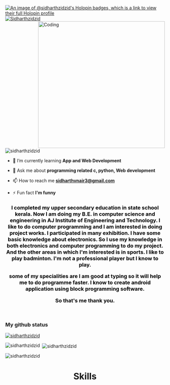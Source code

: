 [![An image of @sidharthzidzid's Holopin badges, which is a link to view their full Holopin profile](https://holopin.me/sidharthzidzid)](https://holopin.io/@sidharthzidzid)
<br>
<a href="https://git.io/typing-svg"><img src="https://readme-typing-svg.demolab.com?font=VT323&size=40&duration=2000&color=4AF7B2&multiline=true&random=false&height=100&lines=Hi+%F0%9F%91%8B+;I'm+Sidharth+v+nair!" alt="Sidharthzidzid" /></a>
<img align="right" alt="Coding" width="400" src="https://camo.githubusercontent.com/c1dcb74cc1c1835b1d716f5051499a2814c683c806b15f04b0eba492863703e9/68747470733a2f2f63646e2e6472696262626c652e636f6d2f75736572732f3733303730332f73637265656e73686f74732f363538313234332f6176656e746f2e676966">
<p align="left"> <img src="https://komarev.com/ghpvc/?username=sidharthzidzid&label=Profile%20views&color=008000&style=flat" alt="sidharthzidzid" /> </p>

- 🌱 I’m currently learning **App and Web Development**

- 💬 Ask me about **programming related c, python, Web development**

- 📫 How to reach me **sidharthvnair3@gmail.com**

- ⚡ Fun fact **I'm funny**
<h3 align="center" style="color:black;">I completed my upper secondary education in state school kerala.
Now I am doing my B.E. in computer science and engineering in AJ Institute of Engineering and Technology.
l like to do computer programming and l am interested in doing project works. I participated in many exhibition.
l have some basic knowledge about electronics. So I use my knowledge in both electronics and computer programming to do my project.
And the other areas in which I'm interested is in sports. l like to play badminton. I'm not a professional player but I know to play.

some of my specialities are I am good at typing so it will help me to do programme faster.
I know to create android application using block programming software.

So that's me thank you.</h3>
<br>
<h3>My github status</h3>
<p align="left"> <a href="https://github.com/ryo-ma/github-profile-trophy"><img src="https://github-profile-trophy.vercel.app/?username=sidharthzidzid" alt="sidharthzidzid" /></a> </p>
<p><img align="left" src="https://github-readme-stats.vercel.app/api/top-langs?username=sidharthzidzid&show_icons=true&locale=en&layout=compact" alt="sidharthzidzid" /></p>

<p>&nbsp;<img align="center" src="https://github-readme-stats.vercel.app/api?username=sidharthzidzid&show_icons=true&locale=en" alt="sidharthzidzid" /></p>

<p><img align="center" src="https://github-readme-streak-stats.herokuapp.com/?user=sidharthzidzid&" alt="sidharthzidzid" /></p>
<h1 align="center">Skills</h1>
<br>
<a href="https://skillicons.dev/icons?i=c,cpp,python,java,flutter,androidstudio,html,css,javascript,arduino,raspberrypi,github,linux,nodejs,php"></a>
